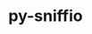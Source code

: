 ---
title: "py-sniffio"
layout: cache
categories: [package, develop-2023-09-03]
meta: {"versions": ["1.3.0"], "compilers": ["apple-clang@=14.0.0", "gcc@=11.1.0", "gcc@=11.3.0"], "oss": ["ubuntu20.04", "ubuntu22.04", "ventura"], "platforms": ["darwin", "linux"], "targets": ["aarch64", "ppc64le", "x86_64_v3"], "stacks": ["data-vis-sdk", "e4s", "e4s-power", "ml-darwin-aarch64-mps", "ml-linux-x86_64-cpu", "ml-linux-x86_64-cuda", "root"], "num_specs": 7, "num_specs_by_stack": {"root": 7, "ml-darwin-aarch64-mps": 1, "e4s-power": 2, "data-vis-sdk": 1, "e4s": 2, "ml-linux-x86_64-cpu": 1, "ml-linux-x86_64-cuda": 1}}
spec_details: [{"hash": "iruqcsqdiqwbcngcueg32tavv434ztyk", "compiler": "apple-clang@=14.0.0", "versions": ["1.3.0"], "os": "ventura", "platform": "darwin", "target": "aarch64", "variants": ["build_system=python_pip"], "stacks": ["root", "ml-darwin-aarch64-mps"], "size": "-", "tarball": "https://binaries.spack.io/releases/develop-2023-09-03/build_cache/darwin-ventura-aarch64/apple-clang-14.0.0/py-sniffio-1.3.0/darwin-ventura-aarch64-apple-clang-14.0.0-py-sniffio-1.3.0-iruqcsqdiqwbcngcueg32tavv434ztyk.spack"}, {"hash": "al3cwjj44zbuvm5nflybuuw7meci2q7c", "compiler": "gcc@=11.1.0", "versions": ["1.3.0"], "os": "ubuntu20.04", "platform": "linux", "target": "ppc64le", "variants": ["build_system=python_pip"], "stacks": ["e4s-power", "root"], "size": "-", "tarball": "https://binaries.spack.io/releases/develop-2023-09-03/build_cache/linux-ubuntu20.04-ppc64le/gcc-11.1.0/py-sniffio-1.3.0/linux-ubuntu20.04-ppc64le-gcc-11.1.0-py-sniffio-1.3.0-al3cwjj44zbuvm5nflybuuw7meci2q7c.spack"}, {"hash": "u2uqiaclqqmbsib43fyofzmptexcrxog", "compiler": "gcc@=11.1.0", "versions": ["1.3.0"], "os": "ubuntu20.04", "platform": "linux", "target": "ppc64le", "variants": ["build_system=python_pip"], "stacks": ["e4s-power", "root"], "size": "-", "tarball": "https://binaries.spack.io/releases/develop-2023-09-03/build_cache/linux-ubuntu20.04-ppc64le/gcc-11.1.0/py-sniffio-1.3.0/linux-ubuntu20.04-ppc64le-gcc-11.1.0-py-sniffio-1.3.0-u2uqiaclqqmbsib43fyofzmptexcrxog.spack"}, {"hash": "cqs4gilmi3sewizlxiy2i2l64zgrzrid", "compiler": "gcc@=11.1.0", "versions": ["1.3.0"], "os": "ubuntu20.04", "platform": "linux", "target": "x86_64_v3", "variants": ["build_system=python_pip"], "stacks": ["root", "data-vis-sdk"], "size": "-", "tarball": "https://binaries.spack.io/releases/develop-2023-09-03/build_cache/linux-ubuntu20.04-x86_64_v3/gcc-11.1.0/py-sniffio-1.3.0/linux-ubuntu20.04-x86_64_v3-gcc-11.1.0-py-sniffio-1.3.0-cqs4gilmi3sewizlxiy2i2l64zgrzrid.spack"}, {"hash": "lf6iugo2fhepbj5iwmedgoy3hfsn4sp6", "compiler": "gcc@=11.1.0", "versions": ["1.3.0"], "os": "ubuntu20.04", "platform": "linux", "target": "x86_64_v3", "variants": ["build_system=python_pip"], "stacks": ["e4s", "root"], "size": "-", "tarball": "https://binaries.spack.io/releases/develop-2023-09-03/build_cache/linux-ubuntu20.04-x86_64_v3/gcc-11.1.0/py-sniffio-1.3.0/linux-ubuntu20.04-x86_64_v3-gcc-11.1.0-py-sniffio-1.3.0-lf6iugo2fhepbj5iwmedgoy3hfsn4sp6.spack"}, {"hash": "5umaez3julvcan2624dndwppxrgzthwp", "compiler": "gcc@=11.1.0", "versions": ["1.3.0"], "os": "ubuntu20.04", "platform": "linux", "target": "x86_64_v3", "variants": ["build_system=python_pip"], "stacks": ["e4s", "root"], "size": "-", "tarball": "https://binaries.spack.io/releases/develop-2023-09-03/build_cache/linux-ubuntu20.04-x86_64_v3/gcc-11.1.0/py-sniffio-1.3.0/linux-ubuntu20.04-x86_64_v3-gcc-11.1.0-py-sniffio-1.3.0-5umaez3julvcan2624dndwppxrgzthwp.spack"}, {"hash": "slphtqqjhouxv6m3pqmoxdyi24zqh7ai", "compiler": "gcc@=11.3.0", "versions": ["1.3.0"], "os": "ubuntu22.04", "platform": "linux", "target": "x86_64_v3", "variants": ["build_system=python_pip"], "stacks": ["root", "ml-linux-x86_64-cpu", "ml-linux-x86_64-cuda"], "size": "-", "tarball": "https://binaries.spack.io/releases/develop-2023-09-03/build_cache/linux-ubuntu22.04-x86_64_v3/gcc-11.3.0/py-sniffio-1.3.0/linux-ubuntu22.04-x86_64_v3-gcc-11.3.0-py-sniffio-1.3.0-slphtqqjhouxv6m3pqmoxdyi24zqh7ai.spack"}]
---